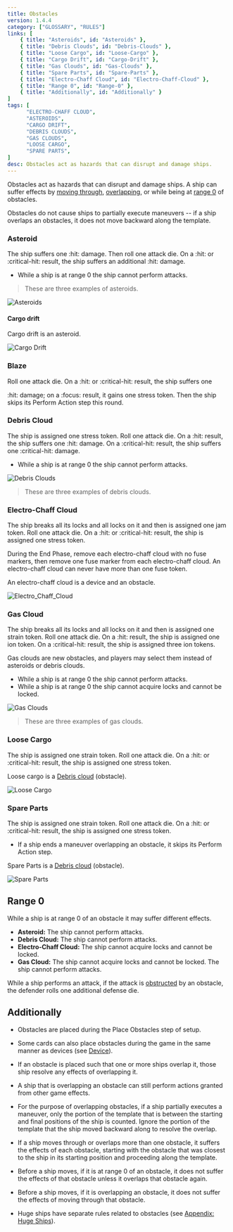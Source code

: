 ```yaml
---
title: Obstacles
version: 1.4.4
category: ["GLOSSARY", "RULES"]
links: [
    { title: "Asteroids", id: "Asteroids" },
	{ title: "Debris Clouds", id: "Debris-Clouds" },
	{ title: "Loose Cargo", id: "Loose-Cargo" },
	{ title: "Cargo Drift", id: "Cargo-Drift" },
	{ title: "Gas Clouds", id: "Gas-Clouds" },
	{ title: "Spare Parts", id: "Spare-Parts" },
	{ title: "Electro-Chaff Cloud", id: "Electro-Chaff-Cloud" },
	{ title: "Range 0", id: "Range-0" },
	{ title: "Additionally", id: "Additionally" }
]
tags: [
      "ELECTRO-CHAFF CLOUD",
      "ASTEROIDS",
      "CARGO DRIFT",
      "DEBRIS CLOUDS",
      "GAS CLOUDS",
      "LOOSE CARGO",
      "SPARE PARTS",
]
desc: Obstacles act as hazards that can disrupt and damage ships.
---
```


Obstacles act as hazards that can disrupt and damage ships. A ship can suffer effects by [moving through](/rules/Move), [overlapping](/rules/Overlap), or while being at [range 0](/rules/Range) of obstacles. 

Obstacles do not cause ships to partially execute maneuvers -- if a ship overlaps an obstacles, it does not move backward along the template.

### **Asteroid**

The ship suffers one :hit: damage. Then roll one attack die. 
On a :hit: or :critical-hit: result, the ship suffers an additional :hit: damage.

- While a ship is at range 0 the ship cannot perform attacks.

> These are three examples of asteroids.

![Asteroids](Asteroids.webp)


#### Cargo drift

Cargo drift is an asteroid.

![Cargo Drift](Cargo_Drift.webp)

### **Blaze**

Roll one attack die. On a :hit: or :critical-hit: result, the ship suffers one

:hit: damage; on a :focus: result, it gains one stress token. Then the ship skips its Perform Action step this round.

### **Debris Cloud**

The ship is assigned one stress token. Roll one attack die. On a :hit: result, the ship suffers one :hit: damage. On a :critical-hit: result, the ship suffers one :critical-hit: damage.

- While a ship is at range 0 the ship cannot perform attacks.

![Debris Clouds](Debris_Clouds.webp)
> These are three examples of debris clouds.

### **Electro-Chaff Cloud**

The ship breaks all its locks and all locks on it and then is assigned one jam token. Roll one attack die. On a :hit: or :critical-hit: result, the ship is assigned one stress token.

During the End Phase, remove each electro-chaff cloud with no fuse markers, then remove one fuse marker from each electro-chaff cloud. An electro-chaff cloud can never have more than one fuse token.

An electro-chaff cloud is a device and an obstacle.

![Electro_Chaff_Cloud](Electro_Chaff_Cloud.webp)

### **Gas Cloud**

The ship breaks all its locks and all locks on it and then is assigned one strain token. Roll one attack die. On a :hit: result, the ship is assigned one ion token. On a :critical-hit: result, the ship is assigned three ion tokens.

Gas clouds are new obstacles, and players may select them instead of asteroids or debris clouds.

- While a ship is at range 0 the ship cannot perform attacks.
- While a ship is at range 0 the ship cannot acquire locks and cannot be locked.

![Gas Clouds](Gas_Clouds.webp)

> These are three examples of gas clouds.

### **Loose Cargo**

The ship is assigned one strain token. Roll one attack die. On a :hit: or :critical-hit: result, the ship is assigned one stress token.

Loose cargo is a [Debris cloud](#debris-cloud) (obstacle).

![Loose Cargo](Loose_Cargo.webp)

### **Spare Parts**

The ship is assigned one strain token. Roll one attack die. On a :hit: or :critical-hit: result, the ship is assigned one stress token.

- If a ship ends a maneuver overlapping an obstacle, it skips its Perform Action step.

Spare Parts is a [Debris cloud](#debris-cloud) (obstacle).

![Spare Parts](Spare_Parts.webp)

## Range 0

While a ship is at range 0 of an obstacle it may suffer different effects.

- **Asteroid:** The ship cannot perform attacks.
- **Debris Cloud:** The ship cannot perform attacks.
- **Electro-Chaff Cloud:** The ship cannot acquire locks and cannot be locked.
- **Gas Cloud:** The ship cannot acquire locks and cannot be locked. The ship cannot perform attacks.

While a ship performs an attack, if the attack is [obstructed](/rules/Obstructed) by an obstacle, the defender rolls one additional defense die.

## Additionally

- Obstacles are placed during the Place Obstacles step of setup.

- Some cards can also place obstacles during the game in the same manner as devices (see [Device](/rules/Device)).
- If an obstacle is placed such that one or more ships overlap it, those ship resolve any effects of overlapping it.
- A ship that is overlapping an obstacle can still perform actions granted from other game effects.
- For the purpose of overlapping obstacles, if a ship partially executes a maneuver, only the portion of the template that is between the starting and final positions of the ship is counted. Ignore the portion of the template that the ship moved backward along to resolve the overlap.
- If a ship moves through or overlaps more than one obstacle, it suffers the effects of each obstacle, starting with the obstacle that was closest to the ship in its starting position and proceeding along the template.
- Before a ship moves, if it is at range 0 of an obstacle, it does not suffer the effects of that obstacle unless it overlaps that obstacle again.
- Before a ship moves, if it is overlapping an obstacle, it does not suffer the effects of moving through that obstacle.
- Huge ships have separate rules related to obstacles (see [Appendix: Huge Ships](/rules/Huge_Ships)).